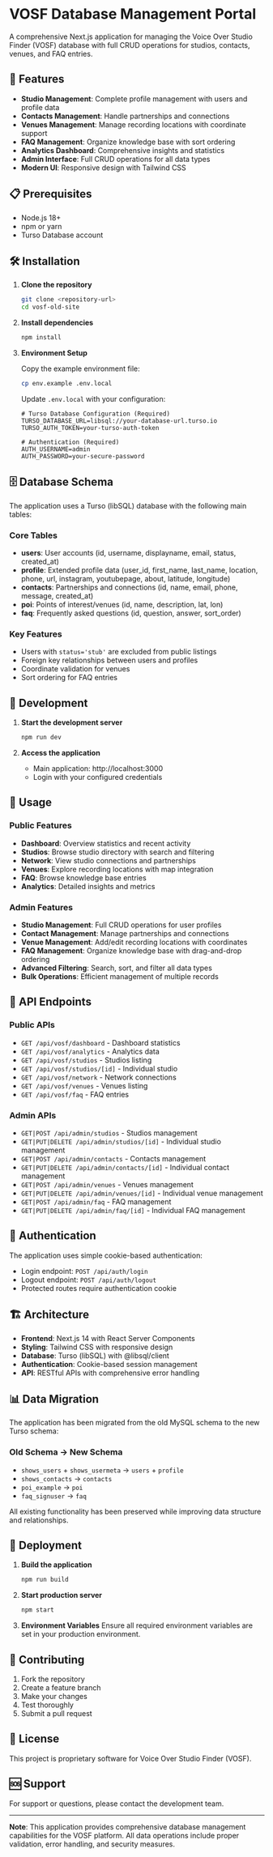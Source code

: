 # VOSF Database Management Portal

A comprehensive Next.js application for managing the Voice Over Studio Finder (VOSF) database with full CRUD operations for studios, contacts, venues, and FAQ entries.

## 🚀 Features

- **Studio Management**: Complete profile management with users and profile data
- **Contacts Management**: Handle partnerships and connections
- **Venues Management**: Manage recording locations with coordinate support
- **FAQ Management**: Organize knowledge base with sort ordering
- **Analytics Dashboard**: Comprehensive insights and statistics
- **Admin Interface**: Full CRUD operations for all data types
- **Modern UI**: Responsive design with Tailwind CSS

## 📋 Prerequisites

- Node.js 18+ 
- npm or yarn
- Turso Database account

## 🛠️ Installation

1. **Clone the repository**
   ```bash
   git clone <repository-url>
   cd vosf-old-site
   ```

2. **Install dependencies**
   ```bash
   npm install
   ```

3. **Environment Setup**
   
   Copy the example environment file:
   ```bash
   cp env.example .env.local
   ```

   Update `.env.local` with your configuration:
   ```env
   # Turso Database Configuration (Required)
   TURSO_DATABASE_URL=libsql://your-database-url.turso.io
   TURSO_AUTH_TOKEN=your-turso-auth-token

   # Authentication (Required)
   AUTH_USERNAME=admin
   AUTH_PASSWORD=your-secure-password
   ```

## 🗄️ Database Schema

The application uses a Turso (libSQL) database with the following main tables:

### Core Tables
- **users**: User accounts (id, username, displayname, email, status, created_at)
- **profile**: Extended profile data (user_id, first_name, last_name, location, phone, url, instagram, youtubepage, about, latitude, longitude)
- **contacts**: Partnerships and connections (id, name, email, phone, message, created_at)
- **poi**: Points of interest/venues (id, name, description, lat, lon)
- **faq**: Frequently asked questions (id, question, answer, sort_order)

### Key Features
- Users with `status='stub'` are excluded from public listings
- Foreign key relationships between users and profiles
- Coordinate validation for venues
- Sort ordering for FAQ entries

## 🚀 Development

1. **Start the development server**
   ```bash
   npm run dev
   ```

2. **Access the application**
   - Main application: http://localhost:3000
   - Login with your configured credentials

## 📱 Usage

### Public Features
- **Dashboard**: Overview statistics and recent activity
- **Studios**: Browse studio directory with search and filtering
- **Network**: View studio connections and partnerships
- **Venues**: Explore recording locations with map integration
- **FAQ**: Browse knowledge base entries
- **Analytics**: Detailed insights and metrics

### Admin Features
- **Studio Management**: Full CRUD operations for user profiles
- **Contact Management**: Manage partnerships and connections
- **Venue Management**: Add/edit recording locations with coordinates
- **FAQ Management**: Organize knowledge base with drag-and-drop ordering
- **Advanced Filtering**: Search, sort, and filter all data types
- **Bulk Operations**: Efficient management of multiple records

## 🔧 API Endpoints

### Public APIs
- `GET /api/vosf/dashboard` - Dashboard statistics
- `GET /api/vosf/analytics` - Analytics data
- `GET /api/vosf/studios` - Studios listing
- `GET /api/vosf/studios/[id]` - Individual studio
- `GET /api/vosf/network` - Network connections
- `GET /api/vosf/venues` - Venues listing
- `GET /api/vosf/faq` - FAQ entries

### Admin APIs
- `GET|POST /api/admin/studios` - Studios management
- `GET|PUT|DELETE /api/admin/studios/[id]` - Individual studio management
- `GET|POST /api/admin/contacts` - Contacts management
- `GET|PUT|DELETE /api/admin/contacts/[id]` - Individual contact management
- `GET|POST /api/admin/venues` - Venues management
- `GET|PUT|DELETE /api/admin/venues/[id]` - Individual venue management
- `GET|POST /api/admin/faq` - FAQ management
- `GET|PUT|DELETE /api/admin/faq/[id]` - Individual FAQ management

## 🔐 Authentication

The application uses simple cookie-based authentication:
- Login endpoint: `POST /api/auth/login`
- Logout endpoint: `POST /api/auth/logout`
- Protected routes require authentication cookie

## 🏗️ Architecture

- **Frontend**: Next.js 14 with React Server Components
- **Styling**: Tailwind CSS with responsive design
- **Database**: Turso (libSQL) with @libsql/client
- **Authentication**: Cookie-based session management
- **API**: RESTful APIs with comprehensive error handling

## 📊 Data Migration

The application has been migrated from the old MySQL schema to the new Turso schema:

### Old Schema → New Schema
- `shows_users` + `shows_usermeta` → `users` + `profile`
- `shows_contacts` → `contacts`
- `poi_example` → `poi`
- `faq_signuser` → `faq`

All existing functionality has been preserved while improving data structure and relationships.

## 🚀 Deployment

1. **Build the application**
   ```bash
   npm run build
   ```

2. **Start production server**
   ```bash
   npm start
   ```

3. **Environment Variables**
   Ensure all required environment variables are set in your production environment.

## 🤝 Contributing

1. Fork the repository
2. Create a feature branch
3. Make your changes
4. Test thoroughly
5. Submit a pull request

## 📝 License

This project is proprietary software for Voice Over Studio Finder (VOSF).

## 🆘 Support

For support or questions, please contact the development team.

---

**Note**: This application provides comprehensive database management capabilities for the VOSF platform. All data operations include proper validation, error handling, and security measures.